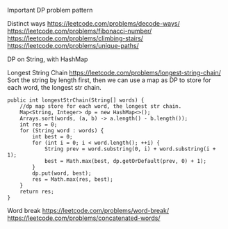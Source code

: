 Important DP problem pattern

Distinct ways
https://leetcode.com/problems/decode-ways/
https://leetcode.com/problems/fibonacci-number/
https://leetcode.com/problems/climbing-stairs/
https://leetcode.com/problems/unique-paths/


DP on String, with HashMap

Longest String Chain
https://leetcode.com/problems/longest-string-chain/
Sort the string by length first, then we can use a map as DP to store for each word, the longest str chain.

    public int longestStrChain(String[] words) {
        //dp map store for each word, the longest str chain.
        Map<String, Integer> dp = new HashMap<>();
        Arrays.sort(words, (a, b) -> a.length() - b.length());
        int res = 0;
        for (String word : words) {
            int best = 0;
            for (int i = 0; i < word.length(); ++i) {
                String prev = word.substring(0, i) + word.substring(i + 1);
                best = Math.max(best, dp.getOrDefault(prev, 0) + 1);
            }
            dp.put(word, best);
            res = Math.max(res, best);
        }
        return res;
    }
    
    

Word break
https://leetcode.com/problems/word-break/
https://leetcode.com/problems/concatenated-words/
